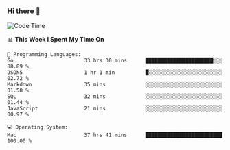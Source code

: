 ### Hi there 👋

<!--
**CrazyCollin/crazycollin** is a ✨ _special_ ✨ repository because its `README.md` (this file) appears on your GitHub profile.

Here are some ideas to get you started:

- 🔭 I’m currently working on ...
- 🌱 I’m currently learning ...
- 👯 I’m looking to collaborate on ...
- 🤔 I’m looking for help with ...
- 💬 Ask me about ...
- 📫 How to reach me: ...
- 😄 Pronouns: ...
- ⚡ Fun fact: ...
-->

<!--START_SECTION:waka-->
![Code Time](http://img.shields.io/badge/Code%20Time-4%2C829%20hrs%2039%20mins-blue)

📊 **This Week I Spent My Time On** 

```text
💬 Programming Languages: 
Go                       33 hrs 30 mins      ██████████████████████░░░   88.89 % 
JSON5                    1 hr 1 min          █░░░░░░░░░░░░░░░░░░░░░░░░   02.72 % 
Markdown                 35 mins             ░░░░░░░░░░░░░░░░░░░░░░░░░   01.58 % 
SQL                      32 mins             ░░░░░░░░░░░░░░░░░░░░░░░░░   01.44 % 
JavaScript               21 mins             ░░░░░░░░░░░░░░░░░░░░░░░░░   00.97 % 

💻 Operating System: 
Mac                      37 hrs 41 mins      █████████████████████████   100.00 % 
```


<!--END_SECTION:waka-->
